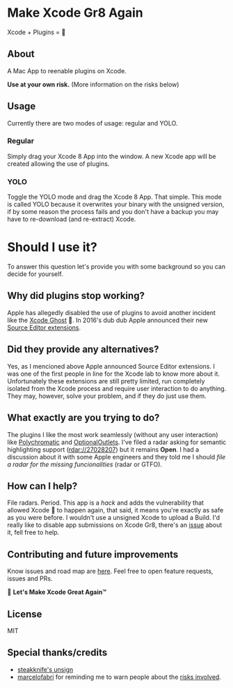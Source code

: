 # Make Xcode Gr8 Again
Xcode + Plugins = 💙 

## About
A Mac App to reenable plugins on Xcode.

**Use at your own risk.** 
(More information on the risks below)

## Usage
Currently there are two modes of usage: regular and YOLO.

### Regular
Simply drag your Xcode 8 App into the window. A new Xcode app will be created allowing the use of plugins.

### YOLO
Toggle the YOLO mode and drag the Xcode 8 App. That simple. This mode is called YOLO because it overwrites your binary with the unsigned version, if by some reason the process fails and you don't have a backup you may have to re-download (and re-extract) Xcode.

# Should I use it?
To answer this question let's provide you with some background so you can decide for yourself.

## Why did plugins stop working?
Apple has allegedly disabled the use of plugins to avoid another incident like the [Xcode Ghost](https://en.wikipedia.org/wiki/XcodeGhost) :ghost:. In 2016's dub dub Apple announced their new [Source Editor extensions](https://developer.apple.com/videos/play/wwdc2016/414/).

## Did they provide any alternatives?
Yes, as I mencioned above Apple announced Source Editor extensions. I was one of the first people in line for the Xcode lab to know more about it. Unfortunately these extensions are still pretty limited, run completely isolated from the Xcode process and require user interaction to do anything. They may, however, solve your problem, and if they do just use them.

## What exactly are you trying to do?
The plugins I like the most work seamlessly (without any user interaction) like [Polychromatic](https://github.com/kolinkrewinkel/Polychromatic) and [OptionalOutlets](https://github.com/fpg1503/OptionalOutlets). I've filed a radar asking for semantic highlighting support ([rdar://27028207](http://openradar.appspot.com/radar?id=6715695387639808)) but it remains **Open**. I had a discussion about it with some Apple engineers and they told me I should *file a radar for the missing funcionalities* (radar or GTFO).

## How can I help?
File radars. Period. This app is a *hack* and adds the vulnerability that allowed Xcode :ghost: to happen again, that said, it means you're exactly as safe as you were before. I wouldn't use a unsigned Xcode to upload a Build. I'd really like to disable app submissions on Xcode Gr8, there's an [issue](https://github.com/fpg1503/MakeXcodeGr8Again/issues/4) about it, fell free to help.

## Contributing and future improvements
Know issues and road map are [here](https://github.com/fpg1503/MakeXcodeGr8Again/issues). Feel free to open feature requests, issues and PRs.

:rocket: **Let's Make Xcode Great Again™**

## License
MIT

## Special thanks/credits
- [steakknife's unsign](https://github.com/steakknife/unsign)
- [marcelofabri](https://github.com/marcelofabri) for reminding me to warn people about the [risks involved](https://github.com/fpg1503/MakeXcodeGr8Again/issues/9).

